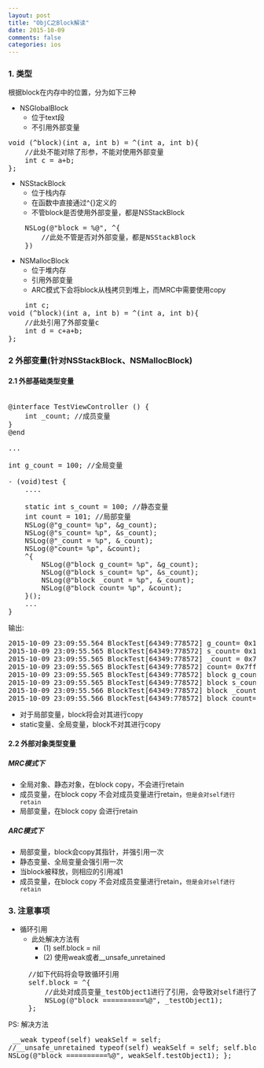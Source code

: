 ```yaml
---
layout: post
title: "ObjC之Block解读"
date: 2015-10-09
comments: false
categories: ios
---
```


### 1. 类型
根据block在内存中的位置，分为如下三种

* NSGlobalBlock
	* 位于text段
	* 不引用外部变量
<pre>
void (^block)(int a, int b) = ^(int a, int b){
	//此处不能对除了形参，不能对使用外部变量
	int c = a+b;
};
</pre>
* NSStackBlock
	* 位于栈内存
	* 在函数中直接通过^{}定义的
	* 不管block是否使用外部变量，都是NSStackBlock
<pre>
	NSLog(@"block = %@", ^{
		//此处不管是否对外部变量，都是NSStackBlock
	})
</pre>
* NSMallocBlock
	* 位于堆内存
	* 引用外部变量
	* ARC模式下会将block从栈拷贝到堆上，而MRC中需要使用copy
<pre>
	int c;
void (^block)(int a, int b) = ^(int a, int b){
	//此处引用了外部变量c
	int d = c+a+b;
};
</pre>

### 2 外部变量(针对NSStackBlock、NSMallocBlock)
#### 2.1 外部基础类型变量
<pre>

@interface TestViewController () {
    int _count; //成员变量
}
@end

...

int g_count = 100; //全局变量

- (void)test {
    ....
    
    static int s_count = 100; //静态变量
    int count = 101; //局部变量
    NSLog(@"g_count= %p", &g_count);
    NSLog(@"s_count= %p", &s_count);
	NSLog(@"_count = %p", &_count);
    NSLog(@"count= %p", &count);
    ^{
        NSLog(@"block g_count= %p", &g_count);
        NSLog(@"block s_count= %p", &s_count);
		NSLog(@"block _count = %p", &_count);
        NSLog(@"block count= %p", &count);
    }();
    ...
}
</pre>
输出:
<pre>
2015-10-09 23:09:55.564 BlockTest[64349:778572] g_count= 0x1077d1390
2015-10-09 23:09:55.565 BlockTest[64349:778572] s_count= 0x1077d1394
2015-10-09 23:09:55.565 BlockTest[64349:778572] _count = 0x7fe240ea4478
2015-10-09 23:09:55.565 BlockTest[64349:778572] count= 0x7fff5842ed5c
2015-10-09 23:09:55.565 BlockTest[64349:778572] block g_count= 0x1077d1390
2015-10-09 23:09:55.565 BlockTest[64349:778572] block s_count= 0x1077d1394
2015-10-09 23:09:55.566 BlockTest[64349:778572] block _count = 0x7fe240ea4478
2015-10-09 23:09:55.566 BlockTest[64349:778572] block count= 0x7fff5842ed58
</pre>

* 对于局部变量，block将会对其进行copy
* static变量、全局变量，block不对其进行copy

#### 2.2 外部对象类型变量

##### MRC模式下
* 全局对象、静态对象，在block copy，不会进行retain
* 成员变量，在block copy 不会对成员变量进行retain，`但是会对self进行retain`
* 局部变量，在block copy 会进行retain

##### ARC模式下
* 局部变量，block会copy其指针，并强引用一次
* 静态变量、全局变量会强引用一次
* 当block被释放，则相应的引用减1
* 成员变量，在block copy 不会对成员变量进行retain，`但是会对self进行retain`

### 3. 注意事项
* 循环引用
	* 此处解决方法有
		* (1) self.block = nil
		* (2) 使用weak或者__unsafe_unretained
	<pre>
	//如下代码将会导致循环引用
    self.block = ^{
    	//此处对成员变量_testObject1进行了引用，会导致对self进行了retain(参考2.2)
        NSLog(@"block ==========%@", _testObject1);
    };
</pre>

PS: 解决方法
	<pre>
	__weak typeof(self) weakSelf = self;
	//__unsafe_unretained typeof(self) weakSelf = self;
    self.block = ^{
        NSLog(@"block ==========%@", weakSelf.testObject1);
    };
</pre>
	
